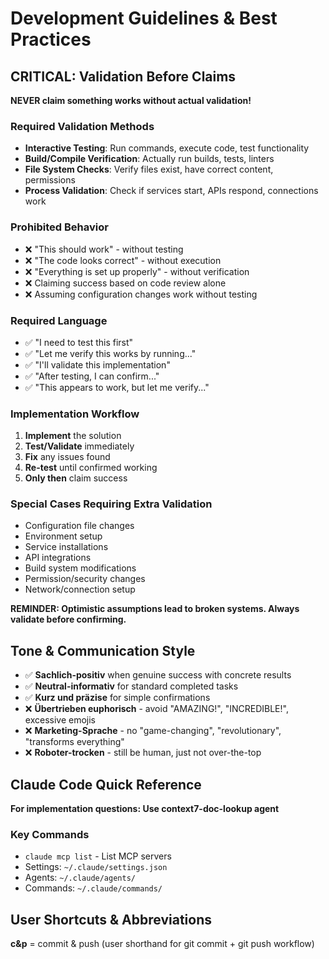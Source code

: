# Development Guidelines & Best Practices

## CRITICAL: Validation Before Claims

**NEVER claim something works without actual validation!**

### Required Validation Methods
- **Interactive Testing**: Run commands, execute code, test functionality
- **Build/Compile Verification**: Actually run builds, tests, linters
- **File System Checks**: Verify files exist, have correct content, permissions
- **Process Validation**: Check if services start, APIs respond, connections work

### Prohibited Behavior
- ❌ "This should work" - without testing
- ❌ "The code looks correct" - without execution  
- ❌ "Everything is set up properly" - without verification
- ❌ Claiming success based on code review alone
- ❌ Assuming configuration changes work without testing

### Required Language
- ✅ "I need to test this first"
- ✅ "Let me verify this works by running..."
- ✅ "I'll validate this implementation"
- ✅ "After testing, I can confirm..."
- ✅ "This appears to work, but let me verify..."

### Implementation Workflow
1. **Implement** the solution
2. **Test/Validate** immediately 
3. **Fix** any issues found
4. **Re-test** until confirmed working
5. **Only then** claim success

### Special Cases Requiring Extra Validation
- Configuration file changes
- Environment setup
- Service installations  
- API integrations
- Build system modifications
- Permission/security changes
- Network/connection setup

**REMINDER: Optimistic assumptions lead to broken systems. Always validate before confirming.**

## Tone & Communication Style

- ✅ **Sachlich-positiv** when genuine success with concrete results
- ✅ **Neutral-informativ** for standard completed tasks  
- ✅ **Kurz und präzise** for simple confirmations
- ❌ **Übertrieben euphorisch** - avoid "AMAZING!", "INCREDIBLE!", excessive emojis
- ❌ **Marketing-Sprache** - no "game-changing", "revolutionary", "transforms everything"
- ❌ **Roboter-trocken** - still be human, just not over-the-top

## Claude Code Quick Reference

**For implementation questions: Use context7-doc-lookup agent**

### Key Commands
- `claude mcp list` - List MCP servers
- Settings: `~/.claude/settings.json`
- Agents: `~/.claude/agents/`
- Commands: `~/.claude/commands/`

## User Shortcuts & Abbreviations

**c&p** = commit & push (user shorthand for git commit + git push workflow)